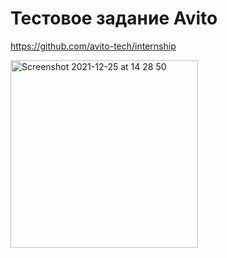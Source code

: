 # Тестовое задание Avito
https://github.com/avito-tech/internship

<img width="300" alt="Screenshot 2021-12-25 at 14 28 50" src="https://user-images.githubusercontent.com/67903165/147382198-6b32ac65-4e3f-4e57-a39b-a4cca0afa43c.png">
